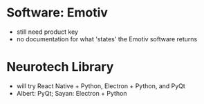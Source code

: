 # Software: Emotiv
- still need product key
- no documentation for what 'states' the Emotiv software returns

# Neurotech Library
- will try React Native + Python, Electron + Python, and PyQt
- Albert: PyQt; Sayan: Electron + Python
